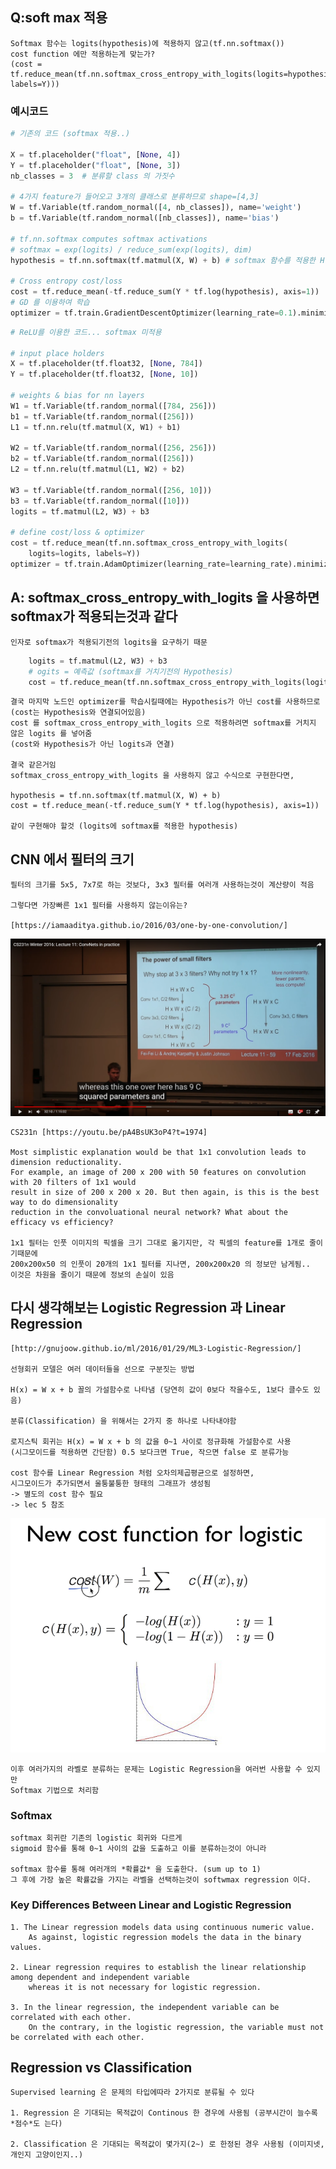 ## Q:soft max 적용

    Softmax 함수는 logits(hypothesis)에 적용하지 않고(tf.nn.softmax())
    cost function 에만 적용하는게 맞는가?
    (cost = tf.reduce_mean(tf.nn.softmax_cross_entropy_with_logits(logits=hypothesis, labels=Y)))

### 예시코드

```py
# 기존의 코드 (softmax 적용..)

X = tf.placeholder("float", [None, 4])
Y = tf.placeholder("float", [None, 3])
nb_classes = 3  # 분류할 class 의 가짓수

# 4가지 feature가 들어오고 3개의 클래스로 분류하므로 shape=[4,3]
W = tf.Variable(tf.random_normal([4, nb_classes]), name='weight')
b = tf.Variable(tf.random_normal([nb_classes]), name='bias')

# tf.nn.softmax computes softmax activations
# softmax = exp(logits) / reduce_sum(exp(logits), dim)
hypothesis = tf.nn.softmax(tf.matmul(X, W) + b) # softmax 함수를 적용한 H

# Cross entropy cost/loss
cost = tf.reduce_mean(-tf.reduce_sum(Y * tf.log(hypothesis), axis=1))   # Cross entropy
# GD 를 이용하여 학습
optimizer = tf.train.GradientDescentOptimizer(learning_rate=0.1).minimize(cost)

```

```py
# ReLU를 이용한 코드... softmax 미적용

# input place holders
X = tf.placeholder(tf.float32, [None, 784])
Y = tf.placeholder(tf.float32, [None, 10])

# weights & bias for nn layers
W1 = tf.Variable(tf.random_normal([784, 256]))
b1 = tf.Variable(tf.random_normal([256]))
L1 = tf.nn.relu(tf.matmul(X, W1) + b1)

W2 = tf.Variable(tf.random_normal([256, 256]))
b2 = tf.Variable(tf.random_normal([256]))
L2 = tf.nn.relu(tf.matmul(L1, W2) + b2)

W3 = tf.Variable(tf.random_normal([256, 10]))
b3 = tf.Variable(tf.random_normal([10]))
logits = tf.matmul(L2, W3) + b3

# define cost/loss & optimizer
cost = tf.reduce_mean(tf.nn.softmax_cross_entropy_with_logits(
    logits=logits, labels=Y))
optimizer = tf.train.AdamOptimizer(learning_rate=learning_rate).minimize(cost)

```

## A: softmax_cross_entropy_with_logits 을 사용하면 softmax가 적용되는것과 같다
    
    인자로 softmax가 적용되기전의 logits을 요구하기 때문
```py
    logits = tf.matmul(L2, W3) + b3
    # ogits = 예측값 (softmax를 거치기전의 Hypothesis)
    cost = tf.reduce_mean(tf.nn.softmax_cross_entropy_with_logits(logits=logits, labels=Y))
```
    결국 마지막 노드인 optimizer를 학습시킬때에는 Hypothesis가 아닌 cost를 사용하므로
    (cost는 Hypothesis와 연결되어있음)
    cost 를 softmax_cross_entropy_with_logits 으로 적용하려면 softmax를 거치지 않은 logits 를 넣어줌
    (cost와 Hypothesis가 아닌 logits과 연결)

    결국 같은거임
    softmax_cross_entropy_with_logits 을 사용하지 않고 수식으로 구현한다면,

    hypothesis = tf.nn.softmax(tf.matmul(X, W) + b)
    cost = tf.reduce_mean(-tf.reduce_sum(Y * tf.log(hypothesis), axis=1))

    같이 구현해야 할것 (logits에 softmax를 적용한 hypothesis)

## CNN 에서 필터의 크기

    필터의 크기를 5x5, 7x7로 하는 것보다, 3x3 필터를 여러개 사용하는것이 계산량이 적음

    그렇다면 가장빠른 1x1 필터를 사용하지 않는이유는?
    
    [https://iamaaditya.github.io/2016/03/one-by-one-convolution/]

![img](img/cnn_1x1.png)

    CS231n [https://youtu.be/pA4BsUK3oP4?t=1974]

    Most simplistic explanation would be that 1x1 convolution leads to dimension reductionality. 
    For example, an image of 200 x 200 with 50 features on convolution with 20 filters of 1x1 would
    result in size of 200 x 200 x 20. But then again, is this is the best way to do dimensionality
    reduction in the convoluational neural network? What about the efficacy vs efficiency?

    1x1 필터는 인풋 이미지의 픽셀을 크기 그대로 옮기지만, 각 픽셀의 feature를 1개로 줄이기때문에
    200x200x50 의 인풋이 20개의 1x1 필터를 지나면, 200x200x20 의 정보만 남게됨..
    이것은 차원을 줄이기 때문에 정보의 손실이 있음


## 다시 생각해보는 Logistic Regression 과 Linear Regression

    [http://gnujoow.github.io/ml/2016/01/29/ML3-Logistic-Regression/]
    
    선형회귀 모델은 여러 데이터들을 선으로 구분짓는 방법

    H(x) = W x + b 꼴의 가설함수로 나타냄 (당연히 값이 0보다 작을수도, 1보다 클수도 있음)

    분류(Classification) 을 위해서는 2가지 중 하나로 나타내야함

    로지스틱 회귀는 H(x) = W x + b 의 값을 0~1 사이로 정규화해 가설함수로 사용
    (시그모이드를 적용하면 간단함) 0.5 보다크면 True, 작으면 false 로 분류가능

    cost 함수를 Linear Regression 처럼 오차의제곱평균으로 설정하면,
    시그모이드가 추가되면서 울퉁불퉁한 형태의 그래프가 생성됨
    -> 별도의 cost 함수 필요
    -> lec 5 참조

![img](img/lec05-04.png)


    이후 여러가지의 라벨로 분류하는 문제는 Logistic Regression을 여러번 사용할 수 있지만
    Softmax 기법으로 처리함
### Softmax
    softmax 회귀란 기존의 logistic 회귀와 다르게
    sigmoid 함수를 통해 0~1 사이의 값을 도출하고 이를 분류하는것이 아니라

    softmax 함수를 통해 여러개의 *확률값* 을 도출한다. (sum up to 1)
    그 후에 가장 높은 확률값을 가지는 라벨을 선택하는것이 softwmax regression 이다.

### Key Differences Between Linear and Logistic Regression
    1. The Linear regression models data using continuous numeric value. 
        As against, logistic regression models the data in the binary values.

    2. Linear regression requires to establish the linear relationship among dependent and independent variable 
        whereas it is not necessary for logistic regression.

    3. In the linear regression, the independent variable can be correlated with each other. 
        On the contrary, in the logistic regression, the variable must not be correlated with each other.


## Regression vs Classification
    Supervised learning 은 문제의 타입에따라 2가지로 분류될 수 있다

    1. Regression 은 기대되는 목적값이 Continous 한 경우에 사용됨 (공부시간이 늘수록 *점수*도 는다)

    2. Classification 은 기대되는 목적값이 몇가지(2~) 로 한정된 경우 사용됨 (이미지넷, 개인지 고양이인지..)